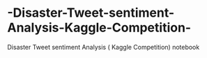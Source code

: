 # -Disaster-Tweet-sentiment-Analysis-Kaggle-Competition-
Disaster Tweet sentiment Analysis ( Kaggle Competition) notebook
